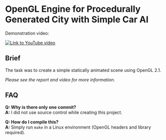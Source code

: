 
OpenGL Engine for Procedurally Generated City with Simple Car AI
================================================================

Demonstration video:

[![Link to YouTube video](http://i.imgur.com/FwiGHJa.png)](http://www.youtube.com/watch?v=sGToRm5Mvao)

Brief
-----

The task was to create a simple statically animated scene using OpenGL 2.1.

*Please see the report and video for more information.*

FAQ
-----

**Q: Why is there only one commit?**<br/>
**A:** I did not use source control while creating this project.

**Q: How do I compile this?**<br/>
**A:** Simply run `make` in a Linux environment (OpenGL headers and library required).



